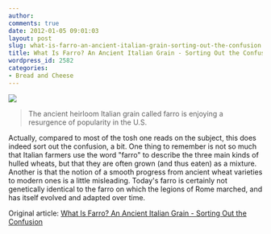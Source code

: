 ```yaml
---
author:
comments: true
date: 2012-01-05 09:01:03
layout: post
slug: what-is-farro-an-ancient-italian-grain-sorting-out-the-confusion
title: What Is Farro? An Ancient Italian Grain - Sorting Out the Confusion
wordpress_id: 2582
categories:
- Bread and Cheese
---
```


![](http://img.scoop.it/zOUH3eQABbWcy1ECGvoR9jl72eJkfbmt4t8yenImKBUQF1ynBdGblrT_wPcv2AQe)

> The ancient heirloom Italian grain called farro is enjoying a resurgence of popularity in the U.S.

Actually, compared to most of the tosh one reads on the subject, this does indeed sort out the confusion, a bit. One thing to remember is not so much that Italian farmers use the word "farro" to describe the three main kinds of hulled wheats, but that they are often grown (and thus eaten) as a mixture. Another is that the notion of a smooth progress from ancient wheat varieties to modern ones is a little misleading. Today's farro is certainly not genetically identical to the farro on which the legions of Rome marched, and has itself evolved and adapted over time.

Original article: [What Is Farro? An Ancient Italian Grain - Sorting Out the Confusion](http://ezinearticles.com/?What-Is-Farro?-An-Ancient-Italian-Grain---Sorting-Out-the-Confusion&id=6788626)
